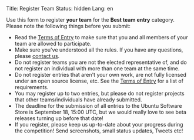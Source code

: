 Title: Register Team
Status: hidden
Lang: en

Use this form to register **your team** for the **Best team entry**
category. Please note the following things before you submit:

-   Read the [Terms of
    Entry](/sites/ubucon.de/files/UbuContest-Termsofentry_0.pdf) to make
    sure that you and all members of your team are allowed to
    participate.
-   Make sure you've understood all the rules. If you have any
    questions, please [contact
    us](mailto:contest-ubucon-de@lists.ubuntu-eu.org).
-   Do not register teams you are not the elected representative of, and
    do not register an individual with more than one team at the same
    time.
-   Do not register entries that aren't your own work, are not fully
    licensed under an open source license, etc. See the [Terms of
    Entry](/sites/ubucon.de/files/UbuContest-Termsofentry_0.pdf) for a
    list of requirements.
-   You may register up to two entries, but please do not register
    projects that other teams/individuals have already submitted.
-   The deadline for the submission of all entries to the Ubuntu
    Software Store is September 18, 15:00 UTC, but we would really love
    to see beta releases turning up before that date!
-   If you register, please keep us up-to-date about your progress
    during the competition! Send screenshots, small status updates,
    Tweets etc!
